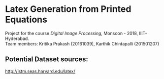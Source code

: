 # Latex Generation from Printed Equations
Project for the course *Digital Image Processing*, Monsoon - 2018, IIIT-Hyderabad.  
Team members: Kritika Prakash (20161039), Karthik Chintapalli (201501207)  

## Potential Dataset sources:
http://lstm.seas.harvard.edu/latex/ 
